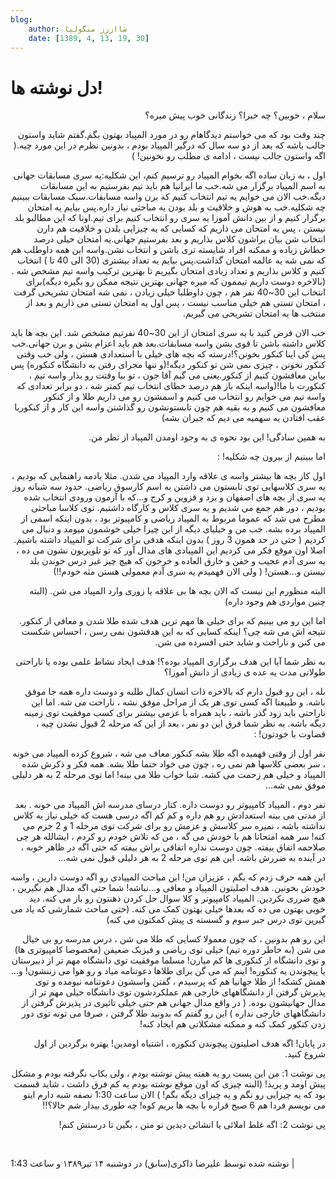 ```yaml
---
blog:
    author: شااززز منگولیا
    date: [1389, 4, 13, 19, 30]
---
```

# دل نوشته ها!

<div class="cnt">
<div>
<p dir="RTL">سلام ،
خوبین؟ چه خبرا؟ زندگانی خوب پیش میره؟</p>
<div></div>
<p dir="RTL">چند وقت بود
که می خواستم دیدگاهام رو در مورد المپیاد بهتون بگم.گفتم شاید واستون جالب باشه که بعد از دو سه سال که درگیر
المپیاد بودم ، بدونین نظرم در این مورد چیه.( اگه واستون جالب نیست ،
ادامه ی مطلب رو نخونین! )</p>
<div></div>
<p dir="RTL">اول ، به
زبان ساده اگه بخوام المپیاد رو ترسیم کنم، این شکلیه:یه سری مسابقات جهانی به اسم المپیاد برگزار می شه.خب ما ایرانیا هم باید تیم بفرستیم به این مسابقات
دیگه.خب الان می
خوایم یه تیم انتخاب کنیم که برن واسه مسابقات.سبک مسابقات ببینیم چه شکلیه.خب به هوش و خلاقیت و بلد بودن یه مباحثی نیاز
داره.پس بیایم یه
امتحان برگزار کنیم و از بین دانش آموزا یه سری رو انتخاب کنیم برای تیم.اونا که این مطالبو بلد نیستن ، پس یه امتحان می
ذاریم که کسایی که یه چیزایی بلدن و خلاقیت هم دارن انتخاب شن بیان براشون کلاس
بذاریم و بعد بفرستیم جهانی.یه امتحان خیلی درصد خطاش زیاده و ممکنه افراد شایسته تری
باشن و انتخاب نشن.واسه این
همه داوطلب هم که نمی شه یه عالمه امتحان گذاشت.پس بیایم یه تعداد بیشتری (30 الی 40 تا ) انتخاب کنیم و
کلاس بذاریم و تعداد زیادی امتحان بگیریم تا بهترین ترکیب واسه تیم مشخص شه .(بالاخره دوست داریم تیممون که میره جهانی بهترین
نتیجه ممکن رو بگیره دیگه)برای انتخاب این 30~40 نفر هم ، چون داوطلبا خیلی زیادن ،
نمی شه امتحان تشریحی گرفت ، امتحان تستی هم خیلی مناسب نیست ، پس اول یه امتحان
تستی می ذاریم و بعد از منتخب ها یه امتحان تشریحی می گیریم.</p>
<div></div>
<p dir="RTL">خب الان فرض
کنید با یه سری امتحان از این 30~40 نفرتیم
مشخص شد. این بچه
ها باید کلاس داشته باشن تا قوی بشن واسه مسابقات.بعد هم باید اعزام بشن و برن جهانی.خب پس کی اینا کنکور بخونن؟!درسته که بچه های خیلی با استعدادی هستن ، ولی خب وقتی
کنکور نخونن ، چیزی نمی شن تو کنکور دیگه!(و تنها مجرای رفتن به دانشگاه کنکوره) پس بیاین معافشون کنیم از
کنکور.یعنی می گیم
آقا جون ، تو بیا وقتت رو بذار واسه تیم ، کنکورت با ما!(واسه
اینکه باز هم درصد خطای انتخاب تیم کمتر شه ، دو برابر تعدادی که واسه تیم می
خوایم رو انتخاب می کنیم و اسمشون رو می ذاریم طلا و از کنکور معافشون می کنیم و
به بقیه هم چون تابستونشون رو گذاشتن واسه این کار و از کنکوریا عقب افتادن یه
سهمیه می دیم که جبران بشه)</p>
<div></div>
<p dir="RTL">به همین سادگی! این
بود نحوه ی به وجود اومدن المپیاد از نظر من.</p>
<p dir="RTL">اما ببینیم از بیرون چه شکلیه! :</p>
<div></div>
<p dir="RTL">اول کار بچه
ها بیشتر واسه ی علاقه وارد المپیاد می شدن. مثلا یادمه راهنمایی که بودیم ، یه سری کلاسهایی
توی تابستون می ذاشتن به اسم کارسوق ریاضی. حدود سه شبانه روز یه سری از بچه های
اصفهان و یزد و قزوین و کرج و…که با آزمون ورودی انتخاب شده بودیم ، دور هم جمع می شدیم و یه سری
کلاس و کارگاه داشتیم. توی کلاسا مباحثی مطرح می شد که عموما مربوط به المپیاد
ریاضی و کامپیوتر بود ، بدون اینکه اسمی از المپیاد برده بشه. خب من و خیلیای دیگه
از این چیزا خیلی خوشمون میومد و دنبال می کردیم ( حتی در حد همون 3 روز ) بدون
اینکه هدفی برای شرکت تو المپیاد داشته باشیم. اصلا اون موقع فکر می کردیم این
المپیادی های مدال آور که تو تلویزیون نشون می ده ، یه سری آدم عجیب و خفن و خارق
العاده و خرخون که هیچ چیز غیر درس خوندن بلد نیستن و…هستن! ( ولی الان فهمیدم یه سری آدم معمولی هستن
مثه خودم‼)</p>
<div></div>
<p dir="RTL">البته منظورم
این نیست که الان بچه ها بی علاقه یا زوری وارد المپیاد می شن. (البته چنین مواردی
هم وجود داره)</p>
<div></div>
<p dir="RTL">اما این رو
می بینیم که برای خیلی ها مهم ترین هدف شده طلا شدن و معافی از کنکور. نتیجه اش می
شه چی؟ اینکه کسایی که به این هدفشون نمی رسن ، احساس شکست می کنن و ناراحت و شاید
حتی افسرده می شن.</p>
<div></div>
<p dir="RTL">به نظر شما
آیا این هدف برگزاری المپیاد بوده؟! هدف ایجاد نشاط علمی بوده یا ناراحتی طولانی
مدت یه عده ی زیادی از دانش آموزا؟</p>
<div></div>
<p dir="RTL">بله ، این
رو قبول دارم که بالاخره ذات انسان کمال طلبه و دوست داره همه جا موفق باشه. و
طبیعتا اگه کسی توی هر یک از مراحل موفق نشه ، ناراحت می شه. اما این ناراحتی باید
زود گذر باشه ، باید همراه با عزمی بیشتر برای کسب موفقیت توی زمینه دیگه باشه. به
نظر شما فرق این دو نفر ، بعد از این که مرحله 2 قبول نشدن چیه ، قضاوت با خودتون!
:</p>
<div></div>
<p dir="RTL">نفر اول از وقتی فهمیده اگه طلا بشه کنکور معاف می شه ، شروع کرده
المپیاد می خونه ، سر بعضی کلاسها هم نمی ره ، چون می خواد حتما طلا بشه. همه فکر و ذکرش شده المپیاد و خیلی هم زحمت می کشه. شبا خواب طلا می بینه! اما توی
مرحله 2 به هر دلیلی موفق نمی شه…</p>
<div></div>
<p dir="RTL">نفر دوم ، المپیاد
کامپیوتر رو دوست داره. کنار درسای مدرسه اش المپیاد می خونه . بعد از مدتی می
بینه استعدادش رو هم داره و کم کم اگه درسی هست که خیلی نیاز به کلاس نداشته باشه
، نمیره سر کلاسش و عزمش رو برای شرکت توی مرحله 1 و 2 جزم می کنه! سر همه امتحانا
هم با خودش می گه ، من که تلاش خودم رو کردم ، ایشالله هر چی صلاحمه اتفاق بیفته.
چون دوست نداره اتفاقی براش بیفته که حتی اگه در ظاهر خوبه ، در آینده به ضررش
باشه. این هم توی مرحله 2 به هر دلیلی قبول نمی شه…</p>
<div></div>
<p dir="RTL">این همه حرف
زدم که بگم ، عزیزان من! این مباحث المپیادی رو اگه دوست دارین ، واسه خودش
بخونین. هدف اصلیتون المپیاد و معافی و…نباشه! شما حتی اگه مدال هم نگیرین ، هیچ ضرری نکردین. المپیاد
کامپیوتر و کلا سوال حل کردن ذهنتون رو باز می کنه. دید خوبی بهتون می ده که بعدها خیلی بهتون کمک می کنه. (حتی مباحث شمارشی که یاد می گیرین توی درس جبر سوم و گسسته ی پیش کمکتون می کنه)</p>
<div></div>
<p dir="RTL">این رو هم
بدونین ، که چون معمولا کسایی که طلا می شن ، درس مدرسه رو بی خیال می شن (به خاطر
دوره تیم) خیلی توی ریاضی و فیزیک ضعیفن (مخصوصا کامپیوتری ها) و توی دانشگاه از
کنکوری ها کم میارن! مسلما موفقیت توی دانشگاه مهم تر از دبیرستان یا پیچوندن یه
کنکوره! اینم که می گن برای طلاها دعوتنامه میاد و رو هوا می زننشون! و…همش کشکه! از طلا
جهانیا هم که پرسیدم ، گفتن واسشون دعوتنامه نیومده و توی پذیرش گرفتن از
دانشگاههای خارجی هم عملکردشون توی دانشگاه خیلی مهم تر از مدال جهانیشون بوده. (
در واقع مدال جهانی هم حتی خیلی تاثیری در پذیرش گرفتن از دانشگاههای خارجی نداره
) این رو گفتم که بدونید طلا گرفتن ، صرفا می تونه توی دور زدن کنکور کمک کنه و ممکنه مشکلاتی هم ایجاد کنه!</p>
<div></div>
<p dir="RTL">در پایان!
اگه هدف اصلیتون پیچوندن کنکوره ، اشتباه اومدین! بهتره برگردین از اول شروع کنید.</p>
<div></div>
<p dir="RTL">پی نوشت 1: من
این پست رو یه هفته پیش نوشته بودم ، ولی بکاپ نگرفته بودم و مشکل پیش اومد و
پرید! (البته چیزی که اون موقع نوشته بودم یه کم فرق داشت ، شاید قسمت بود که یه
چیزایی رو نگم و یه چیزای دیگه بگم! ) الان ساعت 1:30 نصفه شبه دارم اینو می نویسم
فردا هم 6 صبح قراره با بچه ها بریم کوه! چه طوری بیدار شم حالا؟‼</p>
<p dir="RTL">پی نوشت 2: اگه غلط املائی یا انشائی دیدین تو متن ، بگین تا درستش کنم!</p>
<div></div>
<p class="" dir="RTL"> </p>
</div>
<div class="postDesc">نوشته شده توسط علیرضا ذاکری(سابق) در دوشنبه ۱۴ تیر۱۳۸۹ و ساعت 1:43 
	 |</div>
</div>
